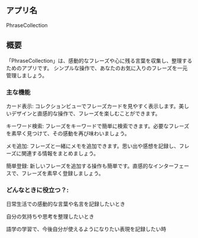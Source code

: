 ## アプリ名
 PhraseCollection

## 概要

「PhraseCollection」は、感動的なフレーズや心に残る言葉を収集し、整理するためのアプリです。
シンプルな操作で、あなたのお気に入りのフレーズを一元管理しましょう。

### 主な機能

カード表示: コレクションビューでフレーズカードを見やすく表示します。美しいデザインと直感的な操作で、フレーズを楽しむことができます。

キーワード検索: フレーズをキーワードで簡単に検索できます。必要なフレーズを素早く見つけて、その感動を再び味わいましょう。

メモ追加: フレーズと一緒にメモを追加できます。思い出や感想を記録し、フレーズに関連する情報をまとめましょう。

簡単登録: 新しいフレーズを追加する操作も簡単です。直感的なインターフェースで、フレーズを素早く登録しましょう。

### どんなときに役立つ？:

日常生活での感動的な言葉や名言を記録したいとき

自分の気持ちや思考を整理したいとき

語学の学習で、今後自分が使えるようになりたい表現を記録したい時

